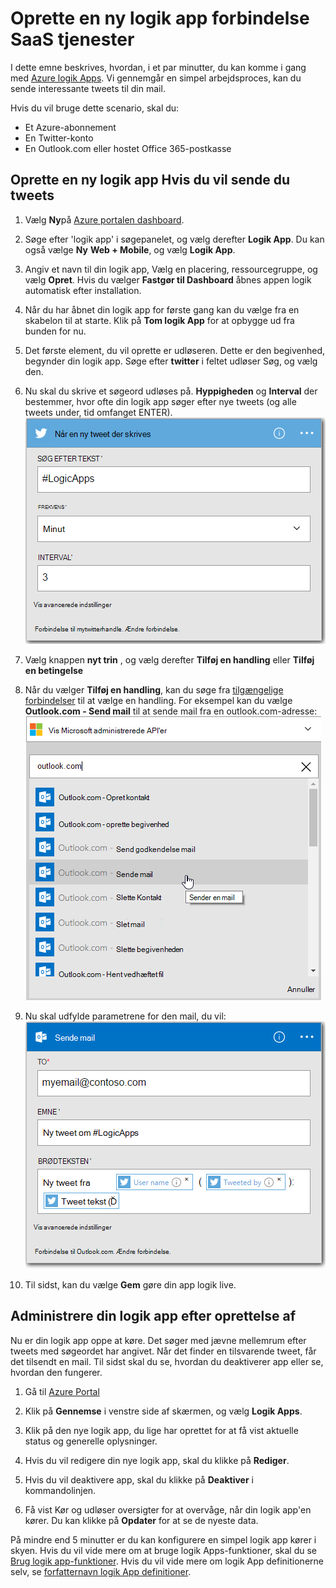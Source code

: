 <properties
    pageTitle="Oprette en logik App | Microsoft Azure"
    description="Lær at oprette en logik App forbindelse SaaS tjenester"
    authors="jeffhollan"
    manager="dwrede"
    editor=""
    services="logic-apps"
    documentationCenter=""/>

<tags
    ms.service="logic-apps"
    ms.workload="na"
    ms.tgt_pltfrm="na"
    ms.devlang="na"
    ms.topic="get-started-article"
    ms.date="10/18/2016"
    ms.author="jehollan"/>

# <a name="create-a-new-logic-app-connecting-saas-services"></a>Oprette en ny logik app forbindelse SaaS tjenester

I dette emne beskrives, hvordan, i et par minutter, du kan komme i gang med [Azure logik Apps](app-service-logic-what-are-logic-apps.md). Vi gennemgår en simpel arbejdsproces, kan du sende interessante tweets til din mail.

Hvis du vil bruge dette scenario, skal du:

- Et Azure-abonnement
- En Twitter-konto
- En Outlook.com eller hostet Office 365-postkasse

## <a name="create-a-new-logic-app-to-email-you-tweets"></a>Oprette en ny logik app Hvis du vil sende du tweets

1. Vælg **Ny**på [Azure portalen dashboard](https://portal.azure.com). 
2. Søge efter 'logik app' i søgepanelet, og vælg derefter **Logik App**. Du kan også vælge **Ny** **Web + Mobile**, og vælg **Logik App**. 
3. Angiv et navn til din logik app, Vælg en placering, ressourcegruppe, og vælg **Opret**.  Hvis du vælger **Fastgør til Dashboard** åbnes appen logik automatisk efter installation.  
4. Når du har åbnet din logik app for første gang kan du vælge fra en skabelon til at starte.  Klik på **Tom logik App** for at opbygge ud fra bunden for nu. 
1. Det første element, du vil oprette er udløseren.  Dette er den begivenhed, begynder din logik app.  Søge efter **twitter** i feltet udløser Søg, og vælg den.
7. Nu skal du skrive et søgeord udløses på.  **Hyppigheden** og **Interval** der bestemmer, hvor ofte din logik app søger efter nye tweets (og alle tweets under, tid omfanget ENTER).
    ![Twitter-søgning](./media/app-service-logic-create-a-logic-app/twittersearch.png)

5. Vælg knappen **nyt trin** , og vælg derefter **Tilføj en handling** eller **Tilføj en betingelse**
6. Når du vælger **Tilføj en handling**, kan du søge fra [tilgængelige forbindelser](../connectors/apis-list.md) til at vælge en handling. For eksempel kan du vælge **Outlook.com - Send mail** til at sende mail fra en outlook.com-adresse:  
    ![Handlinger](./media/app-service-logic-create-a-logic-app/actions.png)

7. Nu skal udfylde parametrene for den mail, du vil:  ![parametre](./media/app-service-logic-create-a-logic-app/parameters.png)

8. Til sidst, kan du vælge **Gem** gøre din app logik live.

## <a name="manage-your-logic-app-after-creation"></a>Administrere din logik app efter oprettelse af

Nu er din logik app oppe at køre. Det søger med jævne mellemrum efter tweets med søgeordet har angivet. Når det finder en tilsvarende tweet, får det tilsendt en mail. Til sidst skal du se, hvordan du deaktiverer app eller se, hvordan den fungerer.

1. Gå til [Azure Portal](https://portal.azure.com)

1. Klik på **Gennemse** i venstre side af skærmen, og vælg **Logik Apps**.

2. Klik på den nye logik app, du lige har oprettet for at få vist aktuelle status og generelle oplysninger.

3. Hvis du vil redigere din nye logik app, skal du klikke på **Rediger**.

5. Hvis du vil deaktivere app, skal du klikke på **Deaktiver** i kommandolinjen.

1. Få vist Kør og udløser oversigter for at overvåge, når din logik app'en kører.  Du kan klikke på **Opdater** for at se de nyeste data.

På mindre end 5 minutter er du kan konfigurere en simpel logik app kører i skyen. Hvis du vil vide mere om at bruge logik Apps-funktioner, skal du se [Brug logik app-funktioner]. Hvis du vil vide mere om logik App definitionerne selv, se [forfatternavn logik App definitioner](app-service-logic-author-definitions.md).

<!-- Shared links -->
[Azure portal]: https://portal.azure.com
[Brug logik app-funktioner]: app-service-logic-create-a-logic-app.md
